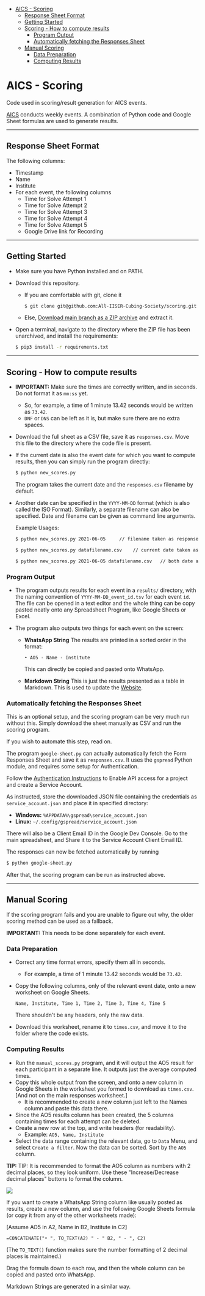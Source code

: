- [AICS - Scoring](#aics---scoring)
  * [Response Sheet Format](#response-sheet-format)
  * [Getting Started](#getting-started)
  * [Scoring - How to compute results](#scoring---how-to-compute-results)
    + [Program Output](#program-output)
    + [Automatically fetching the Responses Sheet](#automatically-fetching-the-responses-sheet)
  * [Manual Scoring](#manual-scoring)
    + [Data Preparation](#data-preparation)
    + [Computing Results](#computing-results)

# AICS - Scoring

Code used in scoring/result generation for AICS events.

[AICS](https://all-iiser-cubing-society.github.io/) conducts weekly events. A combination of Python code and Google Sheet formulas are used to generate results.

---

## Response Sheet Format

The following columns:

- Timestamp
- Name
- Institute
- For each event, the following columns
    - Time for Solve Attempt 1
    - Time for Solve Attempt 2
    - Time for Solve Attempt 3
    - Time for Solve Attempt 4
    - Time for Solve Attempt 5
    - Google Drive link for Recording

---

## Getting Started

- Make sure you have Python installed and on PATH.

- Download this repository.

  - If you are comfortable with git, clone it

    ```bash
    $ git clone git@github.com:All-IISER-Cubing-Society/scoring.git
    ```

  - Else, [Download main branch as a ZIP archive](https://github.com/All-IISER-Cubing-Society/scoring/archive/refs/heads/main.zip) and extract it.

- Open a terminal, navigate to the directory where the ZIP file has been unarchived, and install the requirements:

  ```bash
  $ pip3 install -r requirements.txt
  ```

---

## Scoring - How to compute results

- **IMPORTANT:** Make sure the times are correctly written, and in seconds. Do not format it as `mm:ss` yet. 

  - So, for example, a time of 1 minute 13.42 seconds would be written as `73.42`. 
  - `DNF` or `DNS` can be left as it is, but make sure there are no extra spaces.

- Download the full sheet as a CSV file, save it as `responses.csv`. Move this file to the directory where the code file is present.

- If the current date is also the event date for which you want to compute results, then you can simply run the program directly:

  ```bash
  $ python new_scores.py
  ```

  The program takes the current date and the `responses.csv` filename by default.

- Another date can be specified in the `YYYY-MM-DD` format (which is also called the ISO Format). Similarly, a separate filename can also be specified. Date and filename can be given as command line arguments.

  Example Usages:

  ```bash
  $ python new_scores.py 2021-06-05     // filename taken as responses.csv by default
  
  $ python new_scores.py datafilename.csv    // current date taken as default
  
  $ python new_scores.py 2021-06-05 datafilename.csv   // both date and file provided
  ```

  

### Program Output

- The program outputs results for each event in a `results/` directory, with the naming convention of `YYYY-MM-DD_event_id.tsv` for each event `id`.  The file can be opened in a text editor and the whole thing can be copy pasted neatly onto any Spreadsheet Program, like Google Sheets or Excel.

- The program also outputs two things for each event on the screen:

  - **WhatsApp String**
    The results are printed in a sorted order in the format:

    ```
    • AO5 - Name - Institute
    ```

    This can directly be copied and pasted onto WhatsApp.

  - **Markdown String**
    This is just the results presented as a table in Markdown. This is used to update the [Website](https://all-iiser-cubing-society.github.io/).



### Automatically fetching the Responses Sheet

This is an optional setup, and the scoring program can be very much run without this. Simply download the sheet manually as CSV and run the scoring program.

If you wish to automate this step, read on.

The program `google-sheet.py` can actually automatically fetch the Form Responses Sheet and save it as `responses.csv`. It uses the `gspread` Python module, and requires some setup for Authentication.

Follow the [Authentication Instructions](https://docs.gspread.org/en/v3.7.0/oauth2.html#enable-api-access-for-a-project) to Enable API access for a project and create a Service Account. 

As instructed, store the downloaded JSON file containing the credentials as `service_account.json` and place it in specified directory:

- **Windows:** `%APPDATA%\gspread\service_account.json`
- **Linux:** `~/.config/gspread/service_account.json`

There will also be a Client Email ID in the Google Dev Console. Go to the main spreadsheet, and Share it to the Service Account Client Email ID.



The responses can now be fetched automatically by running

```bash
$ python google-sheet.py
```



After that, the scoring program can be run as instructed above.



---

## Manual Scoring

If the scoring program fails and you are unable to figure out why, the older scoring method can be used as a fallback.

**IMPORTANT:** This needs to be done separately for each event.

### Data Preparation

- Correct any time format errors, specify them all in seconds.
  - For example, a time of 1 minute 13.42 seconds would be `73.42`.

- Copy the following columns, only of the relevant event date, onto a new worksheet on Google Sheets.

  `Name, Institute, Time 1, Time 2, Time 3, Time 4, Time 5`

  There shouldn't be any headers, only the raw data.

- Download this worksheet, rename it to `times.csv`, and move it to the folder where the code exists.



### Computing Results

- Run the `manual_scores.py` program, and it will output the AO5 result for each participant in a separate line. It outputs just the average computed times.
- Copy this whole output from the screen, and onto a new column in Google Sheets in the worksheet you formed to download as `times.csv`. [And not on the main responses worksheet.]
  - It is recommended to create a new column just left to the Names column and paste this data there.
- Since the AO5 results column has been created, the 5 columns containing times for each attempt can be deleted.
- Create a new row at the top, and write headers (for readability). 
  - Example: `AO5, Name, Institute`
- Select the data range containing the relevant data, go to `Data` Menu, and select `Create a filter`. Now the data can be sorted. Sort by the `AO5` column.



**TIP:** TIP: It is recommended to format the AO5 column as numbers with 2 decimal places, so they look uniform. Use these "Increase/Decrease decimal places" buttons to format the column.

![](https://i.imgur.com/RDs3mrJ.png)



If you want to create a WhatsApp String column like usually posted as results, create a new column, and use the following Google Sheets formula (or copy it from any of the other worksheets made):

[Assume AO5 in A2, Name in B2, Institute in C2]

```vbscript
=CONCATENATE("• ", TO_TEXT(A2) " - " B2, " - ", C2)
```

(The `TO_TEXT()` function makes sure the number formatting of 2 decimal places is maintained.)

Drag the formula down to each row, and then the whole column can be copied and pasted onto WhatsApp.

Markdown Strings are generated in a similar way.

